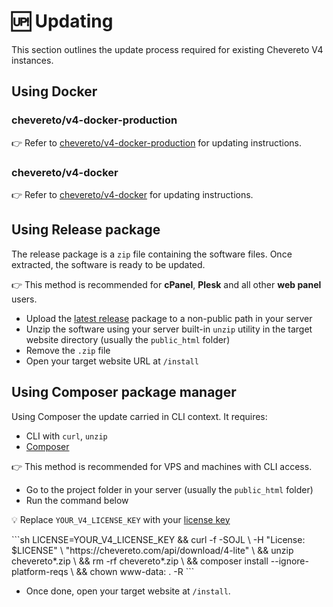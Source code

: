 # 🆙 Updating

This section outlines the update process required for existing Chevereto V4 instances.

## Using Docker

### chevereto/v4-docker-production

👉 Refer to [chevereto/v4-docker-production](https://github.com/chevereto/v4-docker-production) for updating instructions.

### chevereto/v4-docker

👉 Refer to [chevereto/v4-docker](https://github.com/chevereto/v4-docker) for updating instructions.

## Using Release package

The release package is a `zip` file containing the software files. Once extracted, the software is ready to be updated.

👉 This method is recommended for **cPanel**, **Plesk** and all other **web panel** users.

* Upload the [latest release](https://chevereto.com/panel/downloads) package to a non-public path in your server
* Unzip the software using your server built-in `unzip` utility in the target website directory (usually the `public_html` folder)
* Remove the `.zip` file
* Open your target website URL at `/install`

## Using Composer package manager

Using Composer the update carried in CLI context. It requires:

* CLI with `curl`, `unzip`
* [Composer](https://getcomposer.org/)

👉 This method is recommended for VPS and machines with CLI access.

* Go to the project folder in your server (usually the `public_html` folder)
* Run the command below

💡 Replace `YOUR_V4_LICENSE_KEY` with your [license key](https://chevereto.com/panel/license)

<code-group>
<code-block title="Debian">
```sh
LICENSE=YOUR_V4_LICENSE_KEY &&
curl -f -SOJL \
    -H "License: $LICENSE" \
    "https://chevereto.com/api/download/4-lite" \
&& unzip chevereto*.zip \
&& rm -rf chevereto*.zip \
&& composer install --ignore-platform-reqs \
&& chown www-data: . -R
```
</code-block>
</code-group>

* Once done, open your target website at `/install`.
